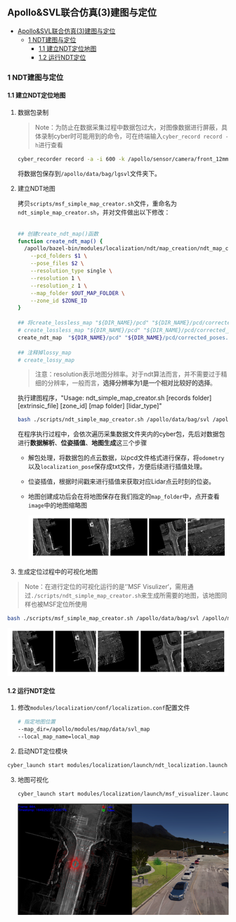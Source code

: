 ## Apollo&SVL联合仿真(3)建图与定位

- [Apollo&SVL联合仿真(3)建图与定位](#apollosvl联合仿真3建图与定位 )
  - [1 NDT建图与定位](#1-ndt建图与定位 )
    - [1.1  建立NDT定位地图](#11-建立ndt定位地图 )
    - [1.2  运行NDT定位](#12-运行ndt定位 )

### 1 NDT建图与定位

#### 1.1  建立NDT定位地图

1. 数据包录制

   > Note：为防止在数据采集过程中数据包过大，对图像数据进行屏蔽，具体录制cyber时可能用到的命令，可在终端输入`cyber_record record -h`进行查看

   ```bash
   cyber_recorder record -a -i 600 -k /apollo/sensor/camera/front_12mm/image/compressed /apollo/sensor/camera/front_6mm/image/compressed
   ```

   将数据包保存到`/apollo/data/bag/lgsvl`文件夹下。

2. 建立NDT地图

   拷贝`scripts/msf_simple_map_creator.sh`文件，重命名为`ndt_simple_map_creator.sh`，并对文件做出以下修改：

   ```bash
   
   ## 创建create_ndt_map()函数
   function create_ndt_map() {
     /apollo/bazel-bin/modules/localization/ndt/map_creation/ndt_map_creator \
       --pcd_folders $1 \
       --pose_files $2 \
       --resolution_type single \
       --resolution 1 \
       --resolution_z 1 \
       --map_folder $OUT_MAP_FOLDER \
       --zone_id $ZONE_ID
   }
   
   ## 将create_lossless_map "${DIR_NAME}/pcd" "${DIR_NAME}/pcd/corrected_poses.txt"进行替换
   # create_lossless_map "${DIR_NAME}/pcd" "${DIR_NAME}/pcd/corrected_poses.txt"
   create_ndt_map  "${DIR_NAME}/pcd" "${DIR_NAME}/pcd/corrected_poses.txt"
   
   ## 注释掉lossy_map
   # create_lossy_map
   ```

   > 注意：resolution表示地图分辨率。对于ndt算法而言，并不需要过于精细的分辨率，一般而言，**选择分辨率为1是一个相对比较好的选择**。

   执行建图程序，"Usage: ndt_simple_map_creator.sh [records folder] [extrinsic_file] [zone_id] [map folder] [lidar_type]"

   ```bash
   bash ./scripts/ndt_simple_map_creator.sh /apollo/data/bag/svl /apollo/modules/calibration/data/Lincoln2017MKZ/velodyne_params/velodyne128_novatel_extrinsics_example.yaml 10 /apollo/modules/map/data/svl_map/ndt_map lidar128
   ```

   在程序执行过程中，会依次遍历采集数据文件夹内的cyber包，先后对数据包进行**数据解析**、**位姿插值**、**地图生成**这三个步骤

   - ​	解包处理，将数据包的点云数据，以pcd文件格式进行保存，将`odometry`以及`localization_pose`保存成txt文件，方便后续进行插值处理。

   - 位姿插值，根据时间戳来进行插值来获取对应Lidar点云时刻的位姿。

   - 地图创建成功后会在将地图保存在我们指定的`map_folder`中，点开查看`image`中的地图缩略图

     ![](Apollo&SVL%E8%81%94%E5%90%88%E4%BB%BF%E7%9C%9F(%E4%B8%89)%20%E5%BB%BA%E5%9B%BE%E4%B8%8E%E5%AE%9A%E4%BD%8D.assets/2022-04-06%2020-13-13%20%E7%9A%84%E5%B1%8F%E5%B9%95%E6%88%AA%E5%9B%BE.png)

3.   生成定位过程中的可视化地图

   > Note：在进行定位的可视化运行的是‘’MSF Visulizer‘，需用通过`./scripts/ndt_simple_map_creator.sh`来生成所需要的地图，该地图同样也被MSF定位所使用

   ```bash
   bash ./scripts/msf_simple_map_creator.sh /apollo/data/bag/svl /apollo/modules/calibration/data/Lincoln2017MKZ/velodyne_params/velodyne128_novatel_extrinsics_example.yaml 10 /apollo/modules/map/data/svl_map lidar128
   ```

   <img src="Apollo&SVL联合仿真(三) 建图与定位.assets/2022-04-06 20-13-13 的屏幕截图.png" style="zoom:80%;" />

#### 1.2  运行NDT定位

1. 修改`modules/localization/conf/localization.conf`配置文件

   ```bash
   # 指定地图位置
   --map_dir=/apollo/modules/map/data/svl_map
   --local_map_name=local_map
   ```

2.  启动NDT定位模块

   ```bash
   cyber_launch start modules/localization/launch/ndt_localization.launch
   ```

3. 地图可视化

   ```bash
   cyber_launch start modules/localization/launch/msf_visualizer.launch
   ```

   ![](Apollo&SVL%E8%81%94%E5%90%88%E4%BB%BF%E7%9C%9F(%E4%B8%89)%20%E5%BB%BA%E5%9B%BE%E4%B8%8E%E5%AE%9A%E4%BD%8D.assets/2022-04-06%2021-37-34%20%E7%9A%84%E5%B1%8F%E5%B9%95%E6%88%AA%E5%9B%BE.png)







